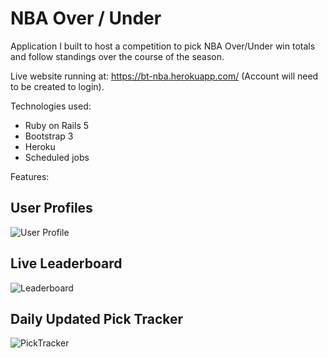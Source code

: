 # NBA Over / Under

Application I built to host a competition to pick NBA Over/Under win totals and follow standings over the course of the season.

Live website running at: https://bt-nba.herokuapp.com/ (Account will need to be created to login).

Technologies used:
* Ruby on Rails 5
* Bootstrap 3
* Heroku
* Scheduled jobs 

Features:

## User Profiles
![User Profile](https://i.imgur.com/nSNm77t.png)

## Live Leaderboard
![Leaderboard](https://i.imgur.com/1Up8Nz5.png)

##  Daily Updated Pick Tracker
![PickTracker](https://i.imgur.com/cYlQzhZ.png)
